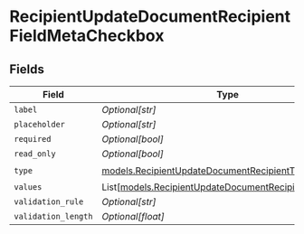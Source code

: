 # RecipientUpdateDocumentRecipientFieldMetaCheckbox


## Fields

| Field                                                                                                            | Type                                                                                                             | Required                                                                                                         | Description                                                                                                      |
| ---------------------------------------------------------------------------------------------------------------- | ---------------------------------------------------------------------------------------------------------------- | ---------------------------------------------------------------------------------------------------------------- | ---------------------------------------------------------------------------------------------------------------- |
| `label`                                                                                                          | *Optional[str]*                                                                                                  | :heavy_minus_sign:                                                                                               | N/A                                                                                                              |
| `placeholder`                                                                                                    | *Optional[str]*                                                                                                  | :heavy_minus_sign:                                                                                               | N/A                                                                                                              |
| `required`                                                                                                       | *Optional[bool]*                                                                                                 | :heavy_minus_sign:                                                                                               | N/A                                                                                                              |
| `read_only`                                                                                                      | *Optional[bool]*                                                                                                 | :heavy_minus_sign:                                                                                               | N/A                                                                                                              |
| `type`                                                                                                           | [models.RecipientUpdateDocumentRecipientTypeCheckbox](../models/recipientupdatedocumentrecipienttypecheckbox.md) | :heavy_check_mark:                                                                                               | N/A                                                                                                              |
| `values`                                                                                                         | List[[models.RecipientUpdateDocumentRecipientValue2](../models/recipientupdatedocumentrecipientvalue2.md)]       | :heavy_minus_sign:                                                                                               | N/A                                                                                                              |
| `validation_rule`                                                                                                | *Optional[str]*                                                                                                  | :heavy_minus_sign:                                                                                               | N/A                                                                                                              |
| `validation_length`                                                                                              | *Optional[float]*                                                                                                | :heavy_minus_sign:                                                                                               | N/A                                                                                                              |